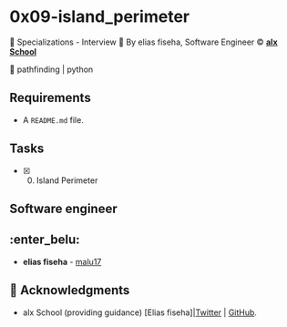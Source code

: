 # 0x09-island_perimeter
:open_file_folder: Specializations - Interview 
:bust_in_silhouette: By elias fiseha, Software Engineer 
:copyright: **[alx School](https://www.alx.com/)**

:bookmark: pathfinding | python

## Requirements
* A ```README.md``` file.

## Tasks
* [x] 0. Island Perimeter

## Software engineer
## :enter_belu: 
* **elias fiseha** - [malu17](https://github.com/malu17)

## :mega: Acknowledgments

* alx School (providing guidance)
[Elias fiseha]|[Twitter](https://twitter.com/eliasfiseha1) | [GitHub](https://github.com/malu17).
